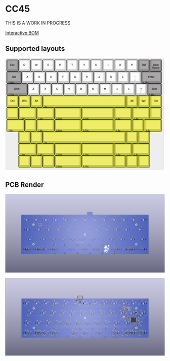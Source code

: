 # CC45

THIS IS A WORK IN PROGRESS

[Interactive BOM](http://htmlpreview.github.io/?https://github.com/aaarsene/CC45/blob/v2/bom/ibom.html)

## Supported layouts

![supported layouts](./img/layout.png)


## PCB Render

![pcb front](./img/pcb-front.png)

![pcb back](./img/pcb-back.png)
